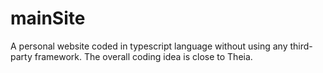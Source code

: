 # mainSite

A personal website coded in typescript language without using any third-party framework. The overall coding idea is close to Theia.
